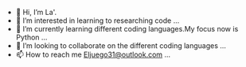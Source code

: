 - 👋 Hi, I’m La'.
- 👀 I’m interested in learning to researching code  ...
- 🌱 I’m currently learning different coding languages.My focus now is Python ...
- 💞️ I’m looking to collaborate on the different coding languages  ...
- 📫 How to reach me Eljuego31@outlook.com ...

<!---
La'/La' is a ✨ special ✨ repository because its `README.md` (this file) appears on your GitHub profile.
You can click the Preview link to take a look at your changes.
--->
